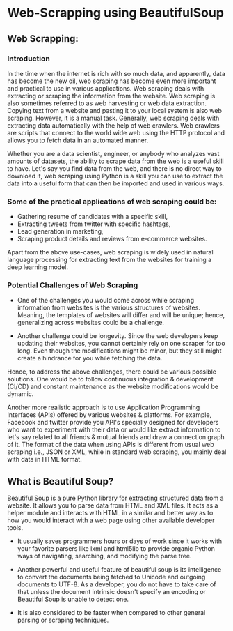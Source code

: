 # Web-Scrapping using BeautifulSoup

## Web Scrapping:
### Introduction
In the time when the internet is rich with so much data, and apparently, data has become the new oil, web scraping has become even more important and practical to use in various applications. Web scraping deals with extracting or scraping the information from the website. Web scraping is also sometimes referred to as web harvesting or web data extraction. Copying text from a website and pasting it to your local system is also web scraping. However, it is a manual task. Generally, web scraping deals with extracting data automatically with the help of web crawlers. Web crawlers are scripts that connect to the world wide web using the HTTP protocol and allows you to fetch data in an automated manner.

Whether you are a data scientist, engineer, or anybody who analyzes vast amounts of datasets, the ability to scrape data from the web is a useful skill to have. Let's say you find data from the web, and there is no direct way to download it, web scraping using Python is a skill you can use to extract the data into a useful form that can then be imported and used in various ways.

### Some of the practical applications of web scraping could be:
- Gathering resume of candidates with a specific skill,
- Extracting tweets from twitter with specific hashtags,
- Lead generation in marketing,
- Scraping product details and reviews from e-commerce websites.

Apart from the above use-cases, web scraping is widely used in natural language processing for extracting text from the websites for training a deep learning model.

### Potential Challenges of Web Scraping
- One of the challenges you would come across while scraping information from websites is the various structures of websites. Meaning, the templates of websites will differ and will be unique; hence, generalizing across websites could be a challenge.

- Another challenge could be longevity. Since the web developers keep updating their websites, you cannot certainly rely on one scraper for too long. Even though the modifications might be minor, but they still might create a hindrance for you while fetching the data.

Hence, to address the above challenges, there could be various possible solutions. One would be to follow continuous integration & development (CI/CD) and constant maintenance as the website modifications would be dynamic.

Another more realistic approach is to use Application Programming Interfaces (APIs) offered by various websites & platforms. For example, Facebook and twitter provide you API's specially designed for developers who want to experiment with their data or would like extract information to let's say related to all friends & mutual friends and draw a connection graph of it. The format of the data when using APIs is different from usual web scraping i.e., JSON or XML, while in standard web scraping, you mainly deal with data in HTML format.


## What is Beautiful Soup?
Beautiful Soup is a pure Python library for extracting structured data from a website. It allows you to parse data from HTML and XML files. It acts as a helper module and interacts with HTML in a similar and better way as to how you would interact with a web page using other available developer tools.

- It usually saves programmers hours or days of work since it works with your favorite parsers like lxml and html5lib to provide organic Python ways of navigating, searching, and modifying the parse tree.

- Another powerful and useful feature of beautiful soup is its intelligence to convert the documents being fetched to Unicode and outgoing documents to UTF-8. As a developer, you do not have to take care of that unless the document intrinsic doesn't specify an encoding or Beautiful Soup is unable to detect one.

- It is also considered to be faster when compared to other general parsing or scraping techniques.
